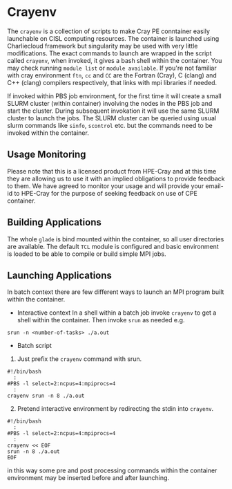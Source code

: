 # Crayenv

The `crayenv` is a collection of scripts to make Cray PE conntainer easily
launchable on CISL computing resources. The container is launched
using Charliecloud framework but singularity may be used with very little
modifications. The exact commands to launch are wrapped
in the script called `crayenv`,  when invoked, it gives a bash shell 
within the container. You may check running `module list` or `module available`.
If you're not familiar with cray environment `ftn`, `cc` and `CC` are
the Fortran (Cray), C (clang) and C++ (clang) compilers respectively,
that links with mpi libraries if needed.

If invoked within PBS job environment, for the first time it will create
a small SLURM cluster (within container) involving the nodes in the PBS 
job and start the cluster.
During subsequent invokation it will use the same SLURM cluster to launch
the jobs. The SLURM cluster can be queried using usual slurm commands like
`sinfo`, `scontrol` etc. but the commands need to be invoked within the container.

## Usage Monitoring

Please note that this is a licensed product from HPE-Cray and at this time
they are allowing us to use it with an implied obligations to provide feedback
to them. We have agreed to monitor your usage and will provide your email-id to 
HPE-Cray for the purpose of seeking feedback on use of CPE container.

## Building Applications

The whole `glade` is bind mounted within the container, so all user directories
are available. The default `TCL` module is configured and basic environment is
loaded to be able to compile or build simple MPI jobs.

## Launching Applications

In batch context there are few different ways to launch an MPI program
built within the container.

- Interactive context
In a shell within a batch job invoke `crayenv` to get a shell within the container.
Then invoke `srun` as needed e.g.
```
srun -n <number-of-tasks> ./a.out
```

- Batch script
1. Just prefix the `crayenv` command with srun.
```
#!/bin/bash
  :
#PBS -l select=2:ncpus=4:mpiprocs=4
  :
crayenv srun -n 8 ./a.out
```

2. Pretend interactive environment by redirecting the stdin into `crayenv`.
```
#!/bin/bash
  :
#PBS -l select=2:ncpus=4:mpiprocs=4
  :
crayenv << EOF
srun -n 8 ./a.out
EOF
```
in this way some pre and post processing commands within the container 
environment may be inserted before and after launching.
